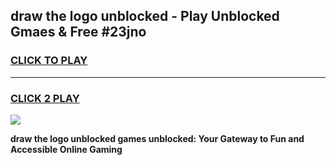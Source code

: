 
## draw the logo unblocked - Play Unblocked Gmaes & Free #23jno
<h3>
<a href="https://news.freeplayer.one?title=draw_the_logo_unblocked&ref=27F">CLICK TO PLAY</a></h3>
<hr>

<h3>
<a href="https://news.freeplayer.one?title=draw_the_logo_unblocked&ref=27F">CLICK 2 PLAY</a>
  
</h3>

<a href="https://news.freeplayer.one?title=draw_the_logo_unblocked&ref=27F/"><img src="https://clearcache.store/games.png"></a>


**draw the logo unblocked games unblocked: Your Gateway to Fun and Accessible Online Gaming**
